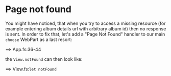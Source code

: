 # Page not found

You might have noticed, that when you try to access a missing resource (for example entering album details url with arbitrary album id) then no response is sent.
In order to fix that, let's add a "Page Not Found" handler to our main `choose` WebPart as a last resort:

==> App.fs:36-44

the `View.notFound` can then look like:

==> View.fs:`let notFound`

